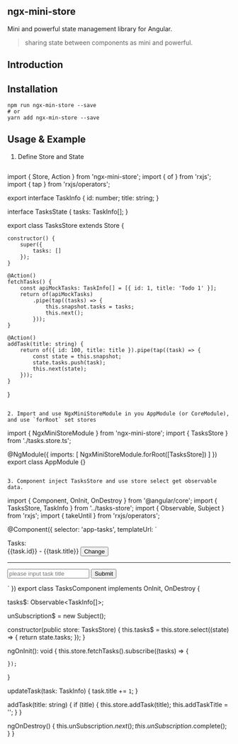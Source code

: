 ## ngx-mini-store

Mini and powerful state management library for Angular.
>sharing state between components as mini and powerful. 


## Introduction



## Installation

```
npm run ngx-min-store --save
# or
yarn add ngx-min-store --save
```

## Usage & Example
1. Define Store and State
    ```
import { Store, Action } from 'ngx-mini-store';
import { of } from 'rxjs';
import { tap } from 'rxjs/operators';

export interface TaskInfo {
    id: number;
    title: string;
}

interface TasksState {
    tasks: TaskInfo[];
}

export class TasksStore extends Store<TasksState> {

    constructor() {
        super({
            tasks: []
        });
    }

    @Action()
    fetchTasks() {
        const apiMockTasks: TaskInfo[] = [{ id: 1, title: 'Todo 1' }];
        return of(apiMockTasks)
            .pipe(tap((tasks) => {
                this.snapshot.tasks = tasks;
                this.next();
            }));
    }

    @Action()
    addTask(title: string) {
        return of({ id: 100, title: title }).pipe(tap((task) => {
            const state = this.snapshot;
            state.tasks.push(task);
            this.next(state);
        }));
    }
}

```

2. Import and use NgxMiniStoreModule in you AppModule (or CoreModule), and use `forRoot` set stores

 ```
import { NgxMiniStoreModule } from 'ngx-mini-store';
import { TasksStore } from './tasks.store.ts'; 

@NgModule({
  imports: [
    NgxMiniStoreModule.forRoot([TasksStore])
  ]
})
export class AppModule {}
```

3. Component inject TasksStore and use store select get observable data.

 ```
import { Component, OnInit, OnDestroy } from '@angular/core';
import { TasksStore, TaskInfo } from '../tasks-store';
import { Observable, Subject } from 'rxjs';
import { takeUntil } from 'rxjs/operators';

@Component({
  selector: 'app-tasks',
  templateUrl: `
<div>Tasks:</div>
<div *ngFor="let task of this.tasks$ | async">
  {{task.id}} - {{task.title}}
  <button (click)="updateTask(task)">Change</button>
</div>

<hr>
<input [(ngModel)]="addTaskTitle" placeholder="please input task title" (keydown.enter)="addTask(addTaskTitle)">
<button (click)="addTask(addTaskTitle)">Submit</button>

  `
})
export class TasksComponent implements OnInit, OnDestroy {

  tasks$: Observable<TaskInfo[]>;

  unSubscription$ = new Subject();

  constructor(public store: TasksStore) {
    this.tasks$ = this.store.select((state) => {
       return state.tasks;
    });
  }

  ngOnInit(): void {
    this.store.fetchTasks().subscribe((tasks) => {

    });
  }

  updateTask(task: TaskInfo) {
    task.title += `1`;
  }

  addTask(title: string) {
    if (title) {
      this.store.addTask(title);
      this.addTaskTitle = '';
    }
  }

  ngOnDestroy() {
    this.unSubscription$.next();
    this.unSubscription$.complete();
  }
}

```


